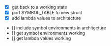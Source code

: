 * [x] get back to a working state
* [x] port SYMBOL_TABLE to new struct
* [x] add lambda values to architecture
* [] include symbol environments in architecture
* [] get symbol environments working
* [] get lambda values working
